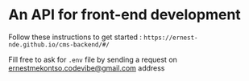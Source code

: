 # An API for front-end development
Follow these instructions to get started : `https://ernest-nde.github.io/cms-backend/#/`

Fill free to ask for `.env` file by sending a request on ernestmekontso.codevibe@gmail.com address 

